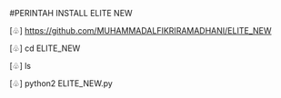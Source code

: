 #PERINTAH INSTALL ELITE NEW

[♧] https://github.com/MUHAMMADALFIKRIRAMADHANI/ELITE_NEW

[♧] cd ELITE_NEW

[♧] ls

[♧] python2 ELITE_NEW.py

